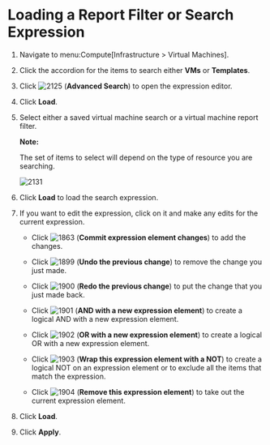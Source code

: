 # Loading a Report Filter or Search Expression

1.  Navigate to menu:Compute\[Infrastructure \> Virtual Machines\].

2.  Click the accordion for the items to search either **VMs** or
    **Templates**.

3.  Click ![2125](../images/2125.png) (**Advanced Search**) to open the
    expression editor.

4.  Click **Load**.

5.  Select either a saved virtual machine search or a virtual machine
    report filter.

    **Note:**

    The set of items to select will depend on the type of resource you
    are searching.

    </div>

    ![2131](../images/2131.png)

6.  Click **Load** to load the search expression.

7.  If you want to edit the expression, click on it and make any edits
    for the current expression.

      - Click ![1863](../images/1863.png) (**Commit expression element
        changes**) to add the changes.

      - Click ![1899](../images/1899.png) (**Undo the previous change**)
        to remove the change you just made.

      - Click ![1900](../images/1900.png) (**Redo the previous change**)
        to put the change that you just made back.

      - Click ![1901](../images/1901.png) (**AND with a new expression
        element**) to create a logical AND with a new expression
        element.

      - Click ![1902](../images/1902.png) (**OR with a new expression
        element**) to create a logical OR with a new expression element.

      - Click ![1903](../images/1903.png) (**Wrap this expression element
        with a NOT**) to create a logical NOT on an expression element
        or to exclude all the items that match the expression.

      - Click ![1904](../images/1904.png) (**Remove this expression
        element**) to take out the current expression element.

8.  Click **Load**.

9.  Click **Apply**.
